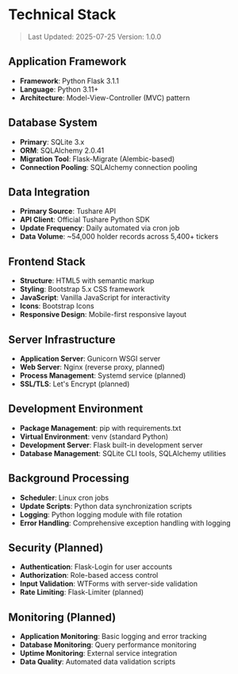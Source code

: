 # Technical Stack

> Last Updated: 2025-07-25
> Version: 1.0.0

## Application Framework
- **Framework**: Python Flask 3.1.1
- **Language**: Python 3.11+
- **Architecture**: Model-View-Controller (MVC) pattern

## Database System
- **Primary**: SQLite 3.x
- **ORM**: SQLAlchemy 2.0.41
- **Migration Tool**: Flask-Migrate (Alembic-based)
- **Connection Pooling**: SQLAlchemy connection pooling

## Data Integration
- **Primary Source**: Tushare API
- **API Client**: Official Tushare Python SDK
- **Update Frequency**: Daily automated via cron job
- **Data Volume**: ~54,000 holder records across 5,400+ tickers

## Frontend Stack
- **Structure**: HTML5 with semantic markup
- **Styling**: Bootstrap 5.x CSS framework
- **JavaScript**: Vanilla JavaScript for interactivity
- **Icons**: Bootstrap Icons
- **Responsive Design**: Mobile-first responsive layout

## Server Infrastructure
- **Application Server**: Gunicorn WSGI server
- **Web Server**: Nginx (reverse proxy, planned)
- **Process Management**: Systemd service (planned)
- **SSL/TLS**: Let's Encrypt (planned)

## Development Environment
- **Package Management**: pip with requirements.txt
- **Virtual Environment**: venv (standard Python)
- **Development Server**: Flask built-in development server
- **Database Management**: SQLite CLI tools, SQLAlchemy utilities

## Background Processing
- **Scheduler**: Linux cron jobs
- **Update Scripts**: Python data synchronization scripts
- **Logging**: Python logging module with file rotation
- **Error Handling**: Comprehensive exception handling with logging

## Security (Planned)
- **Authentication**: Flask-Login for user accounts
- **Authorization**: Role-based access control
- **Input Validation**: WTForms with server-side validation
- **Rate Limiting**: Flask-Limiter (planned)

## Monitoring (Planned)
- **Application Monitoring**: Basic logging and error tracking
- **Database Monitoring**: Query performance monitoring
- **Uptime Monitoring**: External service integration
- **Data Quality**: Automated data validation scripts